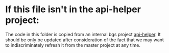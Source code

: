 
# If this file isn't in the api-helper project:
The code in this folder is copied from an internal bgs project [api-helper](https://kwvmxgit.ad.nerc.ac.uk/Angular-modules/api-helper).  It should be only be updated after consideration of the fact that we may want to indiscriminately refresh it from the master project at any time.